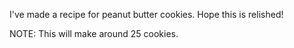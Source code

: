 I've made a recipe for peanut butter cookies. Hope this is relished!

NOTE: This will make around 25 cookies.